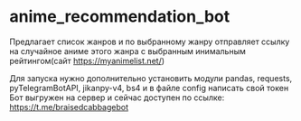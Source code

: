 # anime_recommendation_bot
Предлагает список жанров и по выбранному жанру отправляет ссылку на случайное аниме этого жанра с выбранным инимальным рейтингом(сайт https://myanimelist.net/)

Для запуска нужно дополнительно установить модули pandas, requests, pyTelegramBotAPI, jikanpy-v4, bs4 и в файле config написать свой токен
Бот выгружен на сервер и сейчас доступен по ссылке: https://t.me/braisedcabbagebot
